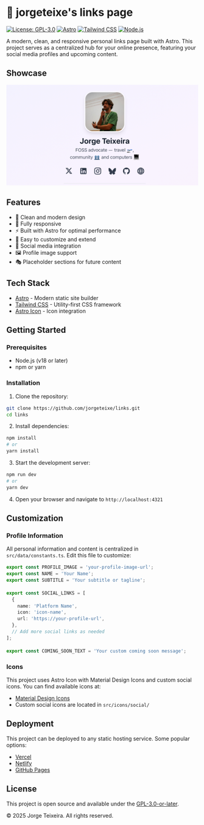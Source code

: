 # 🔗 jorgeteixe's links page

[![License: GPL-3.0](https://img.shields.io/badge/License-GPL--3.0-blue.svg)](https://www.gnu.org/licenses/gpl-3.0)
[![Astro](https://img.shields.io/badge/Astro-4.0.0-FF5D01?logo=astro&logoColor=white)](https://astro.build)
[![Tailwind CSS](https://img.shields.io/badge/Tailwind_CSS-3.4.1-38B2AC?logo=tailwind-css&logoColor=white)](https://tailwindcss.com)
[![Node.js](https://img.shields.io/badge/Node.js-18+-339933?logo=node.js&logoColor=white)](https://nodejs.org)

A modern, clean, and responsive personal links page built with Astro. This project serves as a centralized hub for your online presence, featuring your social media profiles and upcoming content.

## Showcase

![Links Demo](public/opengraph.webp)

## Features

- 🎨 Clean and modern design
- 📱 Fully responsive
- ⚡ Built with Astro for optimal performance
- 🎯 Easy to customize and extend
- 🔗 Social media integration
- 🖼️ Profile image support
- 🎭 Placeholder sections for future content

## Tech Stack

- [Astro](https://astro.build) - Modern static site builder
- [Tailwind CSS](https://tailwindcss.com) - Utility-first CSS framework
- [Astro Icon](https://github.com/natemoo-re/astro-icon) - Icon integration

## Getting Started

### Prerequisites

- Node.js (v18 or later)
- npm or yarn

### Installation

1. Clone the repository:
```bash
git clone https://github.com/jorgeteixe/links.git
cd links
```

2. Install dependencies:
```bash
npm install
# or
yarn install
```

3. Start the development server:
```bash
npm run dev
# or
yarn dev
```

4. Open your browser and navigate to `http://localhost:4321`

## Customization

### Profile Information

All personal information and content is centralized in `src/data/constants.ts`. Edit this file to customize:

```typescript
export const PROFILE_IMAGE = 'your-profile-image-url';
export const NAME = 'Your Name';
export const SUBTITLE = 'Your subtitle or tagline';

export const SOCIAL_LINKS = [
  {
    name: 'Platform Name',
    icon: 'icon-name',
    url: 'https://your-profile-url',
  },
  // Add more social links as needed
];

export const COMING_SOON_TEXT = 'Your custom coming soon message';
```

### Icons

This project uses Astro Icon with Material Design Icons and custom social icons. You can find available icons at:
- [Material Design Icons](https://pictogrammers.com/library/mdi/)
- Custom social icons are located in `src/icons/social/`

## Deployment

This project can be deployed to any static hosting service. Some popular options:

- [Vercel](https://vercel.com)
- [Netlify](https://netlify.com)
- [GitHub Pages](https://pages.github.com)

## License

This project is open source and available under the [GPL-3.0-or-later](LICENSE).

© 2025 Jorge Teixeira. All rights reserved.